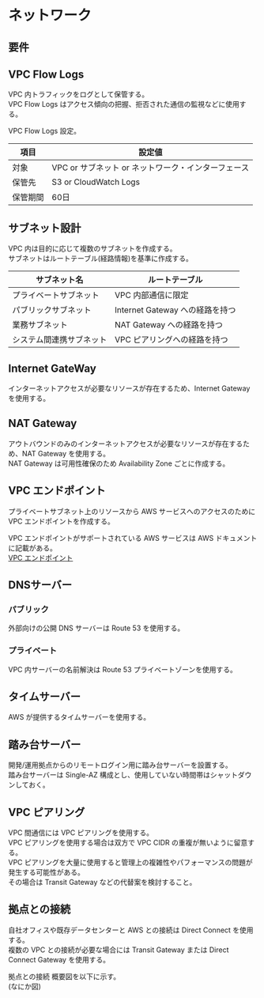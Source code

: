 # ネットワーク
## 要件

## VPC Flow Logs
VPC 内トラフィックをログとして保管する。  
VPC Flow Logs はアクセス傾向の把握、拒否された通信の監視などに使用する。  

VPC Flow Logs 設定。

|項目|設定値|
|---|---|
|対象|VPC or サブネット or ネットワーク・インターフェース|
|保管先|S3 or CloudWatch Logs|
|保管期間|60日|

## サブネット設計
VPC 内は目的に応じて複数のサブネットを作成する。  
サブネットはルートテーブル(経路情報)を基準に作成する。  

|サブネット名|ルートテーブル|
|---|---|
|プライベートサブネット|VPC 内部通信に限定|
|パブリックサブネット|Internet Gateway への経路を持つ|
|業務サブネット|NAT Gateway への経路を持つ|
|システム間連携サブネット|VPC ピアリングへの経路を持つ|

## Internet GateWay
インターネットアクセスが必要なリソースが存在するため、Internet Gateway を使用する。  

## NAT Gateway
アウトバウンドのみのインターネットアクセスが必要なリソースが存在するため、NAT Gateway を使用する。  
NAT Gateway は可用性確保のため Availability Zone ごとに作成する。   

## VPC エンドポイント
プライベートサブネット上のリソースから AWS サービスへのアクセスのために VPC エンドポイントを作成する。  

VPC エンドポイントがサポートされている AWS サービスは AWS ドキュメントに記載がある。  
[VPC エンドポイント](https://docs.aws.amazon.com/ja_jp/vpc/latest/userguide/vpc-endpoints.html)  

## DNSサーバー
### パブリック
外部向けの公開 DNS サーバーは Route 53 を使用する。  

### プライベート
VPC 内サーバーの名前解決は Route 53 プライベートゾーンを使用する。  

## タイムサーバー
AWS が提供するタイムサーバーを使用する。  

## 踏み台サーバー
開発/運用拠点からのリモートログイン用に踏み台サーバーを設置する。  
踏み台サーバーは Single-AZ 構成とし、使用していない時間帯はシャットダウンしておく。  

## VPC ピアリング
VPC 間通信には VPC ピアリングを使用する。  
VPC ピアリングを使用する場合は双方で VPC CIDR の重複が無いように留意する。  
VPC ピアリングを大量に使用すると管理上の複雑性やパフォーマンスの問題が発生する可能性がある。  
その場合は Transit Gateway などの代替案を検討すること。  

## 拠点との接続
自社オフィスや既存データセンターと AWS との接続は Direct Connect を使用する。  
複数の VPC との接続が必要な場合には Transit Gateway または Direct Connect Gateway を使用する。  

拠点との接続 概要図を以下に示す。  
(なにか図)  


